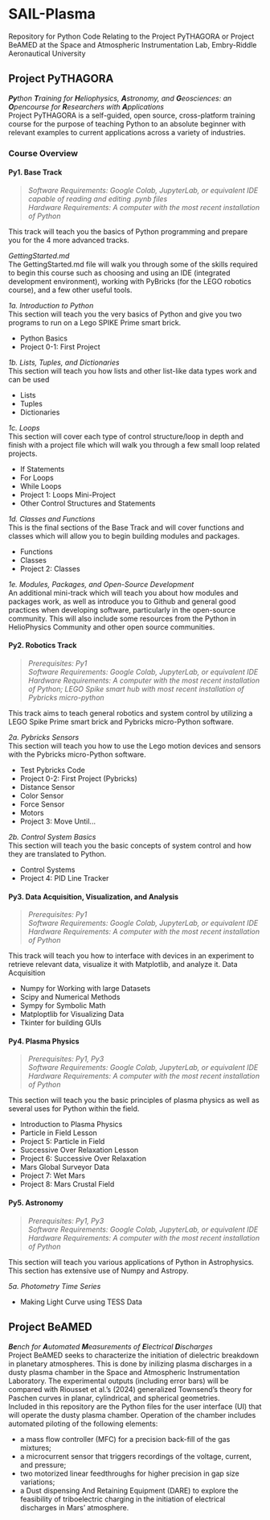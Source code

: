 # SAIL-Plasma
Repository for Python Code Relating to the Project PyTHAGORA or Project BeAMED at the Space and Atmospheric Instrumentation Lab, Embry-Riddle Aeronautical University

## Project PyTHAGORA
***Py**thon **T**raining for **H**eliophysics, **A**stronomy, and **G**eosciences: an **O**pencourse for **R**esearchers with **A**pplications*  
Project PyTHAGORA is a self-guided, open source, cross-platform training course for the purpose of teaching Python to an absolute beginner with relevant examples to current applications across a variety of industries. 
### Course Overview
#### **Py1. Base Track**  
>*Software Requirements: Google Colab, JupyterLab, or equivalent IDE capable of reading and editing .pynb files*  
*Hardware Requirements: A computer with the most recent installation of Python*

This track will teach you the basics of Python programming and prepare you for the 4 more advanced tracks.

*GettingStarted.md*  
The GettingStarted.md file will walk you through some of the skills required to begin this course such as choosing and using an IDE (integrated development environment), working with PyBricks (for the LEGO robotics course), and a few other useful tools.

*1a. Introduction to Python*  
This section will teach you the very basics of Python and give you two programs to run on a Lego SPIKE Prime smart brick.
* Python Basics
* Project 0-1: First Project

*1b. Lists, Tuples, and Dictionaries*  
This section will teach you how lists and other list-like data types work and can be used
* Lists
* Tuples
* Dictionaries

*1c. Loops*  
This section will cover each type of control structure/loop in depth and finish with a project file which will walk you through a few small loop related projects.
* If Statements
* For Loops
* While Loops
* Project 1: Loops Mini-Project
* Other Control Structures and Statements

*1d. Classes and Functions*  
This is the final sections of the Base Track and will cover functions and classes which will allow you to begin building modules and packages.
* Functions
* Classes
* Project 2: Classes

*1e. Modules, Packages, and Open-Source Development*  
An additional mini-track which will teach you about how modules and packages work, as well as introduce you to Github and general good practices when developing software, particularly in the open-source community. This will also include some resources from the Python in HelioPhysics Community and other open source communities.

#### **Py2. Robotics Track**  
>*Prerequisites: Py1*  
*Software Requirements: Google Colab, JupyterLab, or equivalent IDE*  
*Hardware Requirements: A computer with the most recent installation of Python; LEGO Spike smart hub with most recent installation of Pybricks micro-python*

This track aims to teach general robotics and system control by utilizing a LEGO Spike Prime smart brick and Pybricks micro-Python software.

*2a. Pybricks Sensors*  
This section will teach you how to use the Lego motion devices and sensors with the Pybricks micro-Python software.
* Test Pybricks Code
* Project 0-2: First Project (Pybricks)
* Distance Sensor
* Color Sensor
* Force Sensor
* Motors
* Project 3: Move Until...

*2b. Control System Basics*  
This section will teach you the basic concepts of system control and how they are translated to Python.
* Control Systems
* Project 4: PID Line Tracker

#### **Py3. Data Acquisition, Visualization, and Analysis**  
>*Prerequisites: Py1*  
*Software Requirements: Google Colab, JupyterLab, or equivalent IDE*  
*Hardware Requirements: A computer with the most recent installation of Python*  

This track will teach you how to interface with devices in an experiment to retrieve relevant data, visualize it with Matplotlib, and analyze it.
Data Acquisition
* Numpy for Working with large Datasets
* Scipy and Numerical Methods
* Sympy for Symbolic Math
* Matploptlib for Visualizing Data
* Tkinter for building GUIs

#### **Py4. Plasma Physics**  
>*Prerequisites: Py1, Py3*  
*Software Requirements: Google Colab, JupyterLab, or equivalent IDE*  
*Hardware Requirements: A computer with the most recent installation of Python*  

This section will teach you the basic principles of plasma physics as well as several uses for Python within the field.
* Introduction to Plasma Physics
* Particle in Field Lesson
* Project 5: Particle in Field
* Successive Over Relaxation Lesson
* Project 6: Successive Over Relaxation
* Mars Global Surveyor Data
* Project 7: Wet Mars
* Project 8: Mars Crustal Field

#### **Py5. Astronomy**
>*Prerequisites: Py1, Py3*  
*Software Requirements: Google Colab, JupyterLab, or equivalent IDE*  
*Hardware Requirements: A computer with the most recent installation of Python*

This section will teach you various applications of Python in Astrophysics. This section has extensive use of Numpy and Astropy.

*5a. Photometry Time Series* 
* Making Light Curve using TESS Data

## Project BeAMED
***Be**nch for **A**utomated **M**easurements of **E**lectrical **D**ischarges*  
Project BeAMED seeks to characterize the initiation of dielectric breakdown in planetary atmospheres. This is done by inilizing plasma discharges in a dusty plasma chamber in the Space and Atmospheric Instrumentation Laboratory. The experimental outputs (including error bars) will be compared with Riousset et al.’s (2024) generalized Townsend’s theory for Paschen curves in planar, cylindrical, and spherical geometries.  
Included in this repository are the Python files for the user interface (UI) that will operate the dusty plasma chamber. Operation of the chamber includes automated piloting of the following elements:
* a mass flow controller (MFC) for a precision back-fill of the gas mixtures;
* a microcurrent sensor that triggers recordings of the voltage, current, and pressure;
* two motorized linear feedthroughs for higher precision in gap size variations;
* a Dust dispensing And Retaining Equipment (DARE) to explore the feasibility of triboelectric charging in the initiation of electrical discharges in Mars’ atmosphere.
